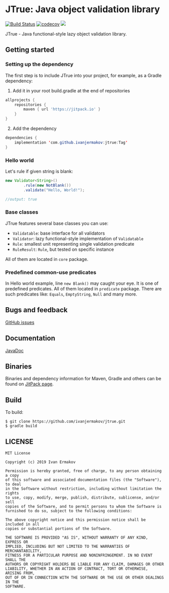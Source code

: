 # JTrue: Java object validation library

[![Build Status](https://img.shields.io/travis/com/ivanjermakov/jtrue/master)](https://travis-ci.com/ivanjermakov/jtrue)
[![codecov](https://codecov.io/gh/ivanjermakov/jtrue/branch/master/graph/badge.svg)](https://codecov.io/gh/ivanjermakov/jtrue)
[![](https://jitpack.io/v/ivanjermakov/jtrue.svg)](https://jitpack.io/#ivanjermakov/jtrue)

JTrue - Java functional-style lazy object validation library.

## Getting started
### Setting up the dependency
The first step is to include JTrue into your project, for example, as a Gradle dependency:
1. Add it in your root build.gradle at the end of repositories

```groovy
allprojects {
    repositories {
        maven { url 'https://jitpack.io' }
    }
}
```
        
2. Add the dependency

```java
dependencies {
    implementation 'com.github.ivanjermakov:jtrue:Tag'
}
```
        
### Hello world

Let's rule if given string is blank:

```java
new Validator<String>()
        .rule(new NotBlank())
        .validate("Hello, World!");

//output: true
```

### Base classes

JTrue features several base classes you can use:

* `Validatable`: base interface for all validators
* `Validator`: lazy functional-style implementation of `Validatable`
* `Rule`: smallest unit representing single validation predicate
* `RuleResult`: `Rule`, but tested on specific instance

All of them are located in `core` package.

### Predefined common-use predicates

In Hello world example, line `new Blank()` may caught your eye. It is one of predefined predicates. All of them located in `predicate` package. There are such predicates like: `Equals`, `EmptyString`, `Null` and many more.

## Bugs and feedback
[GitHub issues](https://github.com/ivanjermakov/jtrue/issues)

## Documentation
[JavaDoc](https://ivanjermakov.github.io/jtrue/docs/)

## Binaries

Binaries and dependency information for Maven, Gradle and others can be found on [JitPack page](https://jitpack.io/#ivanjermakov/jtrue).

## Build

To build:

```shell script
$ git clone https://github.com/ivanjermakov/jtrue.git
$ gradle build
```
    
## LICENSE
    
```
MIT License

Copyright (c) 2019 Ivan Ermakov

Permission is hereby granted, free of charge, to any person obtaining a copy
of this software and associated documentation files (the "Software"), to deal
in the Software without restriction, including without limitation the rights
to use, copy, modify, merge, publish, distribute, sublicense, and/or sell
copies of the Software, and to permit persons to whom the Software is
furnished to do so, subject to the following conditions:

The above copyright notice and this permission notice shall be included in all
copies or substantial portions of the Software.

THE SOFTWARE IS PROVIDED "AS IS", WITHOUT WARRANTY OF ANY KIND, EXPRESS OR
IMPLIED, INCLUDING BUT NOT LIMITED TO THE WARRANTIES OF MERCHANTABILITY,
FITNESS FOR A PARTICULAR PURPOSE AND NONINFRINGEMENT. IN NO EVENT SHALL THE
AUTHORS OR COPYRIGHT HOLDERS BE LIABLE FOR ANY CLAIM, DAMAGES OR OTHER
LIABILITY, WHETHER IN AN ACTION OF CONTRACT, TORT OR OTHERWISE, ARISING FROM,
OUT OF OR IN CONNECTION WITH THE SOFTWARE OR THE USE OR OTHER DEALINGS IN THE
SOFTWARE.
```
